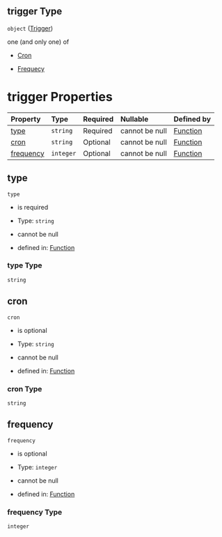 ## trigger Type

`object` ([Trigger](function-properties-trigger.md))

one (and only one) of

*   [Cron](function-properties-trigger-oneof-cron.md "check type definition")

*   [Frequecy](function-properties-trigger-oneof-frequecy.md "check type definition")

# trigger Properties

| Property                | Type      | Required | Nullable       | Defined by                                                                                                           |
| :---------------------- | :-------- | :------- | :------------- | :------------------------------------------------------------------------------------------------------------------- |
| [type](#type)           | `string`  | Required | cannot be null | [Function](function-properties-trigger-properties-type.md "#/properties/trigger/properties/type")           |
| [cron](#cron)           | `string`  | Optional | cannot be null | [Function](function-properties-trigger-properties-cron.md "#/properties/trigger/properties/cron")           |
| [frequency](#frequency) | `integer` | Optional | cannot be null | [Function](function-properties-trigger-properties-frequency.md "#/properties/trigger/properties/frequency") |

## type



`type`

*   is required

*   Type: `string`

*   cannot be null

*   defined in: [Function](function-properties-trigger-properties-type.md "#/properties/trigger/properties/type")

### type Type

`string`

## cron



`cron`

*   is optional

*   Type: `string`

*   cannot be null

*   defined in: [Function](function-properties-trigger-properties-cron.md "#/properties/trigger/properties/cron")

### cron Type

`string`

## frequency



`frequency`

*   is optional

*   Type: `integer`

*   cannot be null

*   defined in: [Function](function-properties-trigger-properties-frequency.md "#/properties/trigger/properties/frequency")

### frequency Type

`integer`
